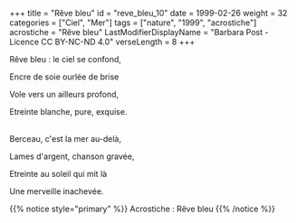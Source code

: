 +++
title = "Rêve bleu"
id = "reve_bleu_10"
date = 1999-02-26
weight = 32
categories = ["Ciel", "Mer"]
tags = ["nature", "1999", "acrostiche"]
acrostiche = "Rêve bleu"
LastModifierDisplayName = "Barbara Post - Licence CC BY-NC-ND 4.0"
verseLength = 8
+++

Rêve bleu : le ciel se confond,

Encre de soie ourlée de brise

Vole vers un ailleurs profond,

Etreinte blanche, pure, exquise.

 \
Berceau, c'est la mer au-delà,

Lames d'argent, chanson gravée,

Etreinte au soleil qui mit là

Une merveille inachevée.

{{% notice style="primary" %}}
Acrostiche : Rêve bleu
{{% /notice %}}
